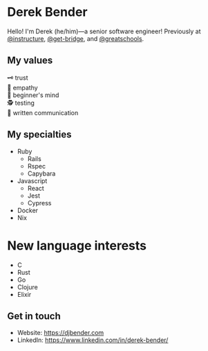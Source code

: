 # Derek Bender
Hello! I'm Derek (he/him)—a senior software engineer! Previously at [@instructure](https://github.com/instructure), [@get-bridge](https://github.com/get-bridge), and [@greatschools](https://github.com/greatschools). 

## My values
🗝️ trust<br>
🌟 empathy<br>
🍏 beginner's mind<br>
🕵️ testing<br>
📝 written communication<br>

## My specialties
- Ruby
  - Rails
  - Rspec
  - Capybara
- Javascript
  - React
  - Jest
  - Cypress
- Docker
- Nix

# New language interests
- C
- Rust
- Go
- Clojure
- Elixir

## Get in touch
- Website: https://djbender.com
- LinkedIn: https://www.linkedin.com/in/derek-bender/
